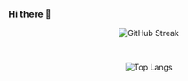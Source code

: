 ### Hi there 👋

<div align="center">
  
![GitHub Streak](http://github-readme-streak-stats.herokuapp.com?user=RensNooren&theme=radical&hide_border=true&date_format=j%20M%5B%20Y%5D&background=DD272700)
  
<br>
  
![Top Langs](https://github-readme-stats.vercel.app/api/top-langs/?username=RensNooren&layout=compact&theme=radical&hide_border=true&bg_color=DD272700)
  
<br>
  
<!--START_SECTION:waka-->
<!--END_SECTION:waka-->
  
</div>
<!--
**RensNooren/RensNooren** is a ✨ _special_ ✨ repository because its `README.md` (this file) appears on your GitHub profile.

Here are some ideas to get you started:

- 🔭 I’m currently working on ...
- 🌱 I’m currently learning ...
- 👯 I’m looking to collaborate on ...
- 🤔 I’m looking for help with ...
- 💬 Ask me about ...
- 📫 How to reach me: ...
- 😄 Pronouns: ...
- ⚡ Fun fact: ...
-->
